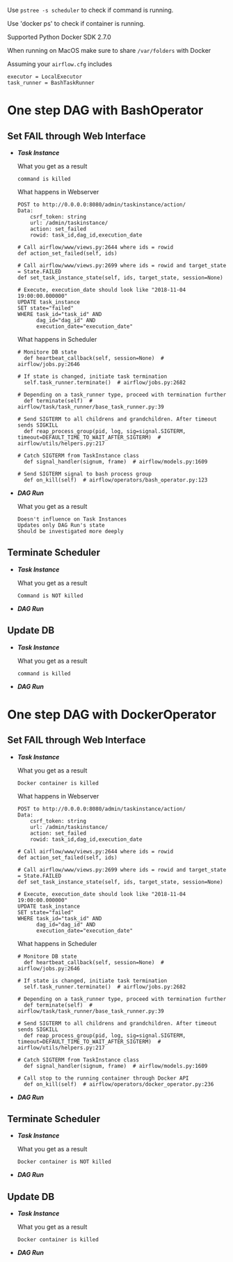 Use `pstree -s scheduler` to check if command is running.

Use 'docker ps' to check if container is running.

Supported Python Docker SDK 2.7.0

When running on MacOS make sure to share `/var/folders` with Docker

Assuming your `airflow.cfg` includes
      
  ```
  executor = LocalExecutor
  task_runner = BashTaskRunner
  ```


# One step DAG with BashOperator 

## Set FAIL through Web Interface

- ***Task Instance***
  
  What you get as a result
  
    ```
    command is killed
    ```

  What happens in Webserver

    ```
    POST to http://0.0.0.0:8080/admin/taskinstance/action/
    Data:
        csrf_token: string
        url: /admin/taskinstance/
        action: set_failed
        rowid: task_id,dag_id,execution_date
    
    # Call airflow/www/views.py:2644 where ids = rowid
    def action_set_failed(self, ids)
     
    # Call airflow/www/views.py:2699 where ids = rowid and target_state = State.FAILED
    def set_task_instance_state(self, ids, target_state, session=None)
    
    # Execute, execution_date should look like "2018-11-04 19:00:00.000000"
    UPDATE task_instance
    SET state="failed"
    WHERE task_id="task_id" AND
          dag_id="dag_id" AND
          execution_date="execution_date"
    ```
    
  What happens in Scheduler
  
  ```
  # Monitore DB state 
    def heartbeat_callback(self, session=None)  # airflow/jobs.py:2646
  
  # If state is changed, initiate task termination
    self.task_runner.terminate()  # airflow/jobs.py:2682
 
  # Depending on a task_runner type, proceed with termination further
    def terminate(self)  # airflow/task/task_runner/base_task_runner.py:39
         
  # Send SIGTERM to all childrens and grandchildren. After timeout sends SIGKILL
    def reap_process_group(pid, log, sig=signal.SIGTERM, timeout=DEFAULT_TIME_TO_WAIT_AFTER_SIGTERM)  # airflow/utils/helpers.py:217
  
  # Catch SIGTERM from TaskInstance class
    def signal_handler(signum, frame)  # airflow/models.py:1609
  
  # Send SIGTERM signal to bash process group 
    def on_kill(self)  # airflow/operators/bash_operator.py:123
  ```
        
- ***DAG Run***

  What you get as a result

    ```
    Doesn't influence on Task Instances
    Updates only DAG Run's state
    Should be investigated more deeply
    ```

## Terminate Scheduler

- ***Task Instance***

  What you get as a result
  
    ```
    Command is NOT killed
    ```

- ***DAG Run***

## Update DB

- ***Task Instance***

  What you get as a result
  
    ```
    command is killed
    ```

- ***DAG Run***

# One step DAG with DockerOperator
 
## Set FAIL through Web Interface

- ***Task Instance***
  
  What you get as a result
  
    ```
    Docker container is killed
    ```

  What happens in Webserver

    ```
    POST to http://0.0.0.0:8080/admin/taskinstance/action/
    Data:
        csrf_token: string
        url: /admin/taskinstance/
        action: set_failed
        rowid: task_id,dag_id,execution_date
    
    # Call airflow/www/views.py:2644 where ids = rowid
    def action_set_failed(self, ids)
     
    # Call airflow/www/views.py:2699 where ids = rowid and target_state = State.FAILED
    def set_task_instance_state(self, ids, target_state, session=None)
    
    # Execute, execution_date should look like "2018-11-04 19:00:00.000000"
    UPDATE task_instance
    SET state="failed"
    WHERE task_id="task_id" AND
          dag_id="dag_id" AND
          execution_date="execution_date"
    ```
    
  What happens in Scheduler
  
  ```
  # Monitore DB state 
    def heartbeat_callback(self, session=None)  # airflow/jobs.py:2646
  
  # If state is changed, initiate task termination
    self.task_runner.terminate()  # airflow/jobs.py:2682
 
  # Depending on a task_runner type, proceed with termination further
    def terminate(self)  # airflow/task/task_runner/base_task_runner.py:39
         
  # Send SIGTERM to all childrens and grandchildren. After timeout sends SIGKILL
    def reap_process_group(pid, log, sig=signal.SIGTERM, timeout=DEFAULT_TIME_TO_WAIT_AFTER_SIGTERM)  # airflow/utils/helpers.py:217
  
  # Catch SIGTERM from TaskInstance class
    def signal_handler(signum, frame)  # airflow/models.py:1609
  
  # Call stop to the running container through Docker API
    def on_kill(self)  # airflow/operators/docker_operator.py:236
  ```

- ***DAG Run***
  
## Terminate Scheduler

- ***Task Instance***

  What you get as a result
  
    ```
    Docker container is NOT killed
    ```

- ***DAG Run***

## Update DB

- ***Task Instance***

  What you get as a result
  
    ```
    Docker container is killed
    ```

- ***DAG Run***